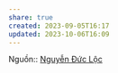 ```yaml
---
share: true
created: 2023-09-05T16:17
updated: 2023-10-06T16:09
---
```


Nguồn:: [Nguyễn Đức Lộc](Nguy%E1%BB%85n%20%C4%90%E1%BB%A9c%20L%E1%BB%99c.md)
